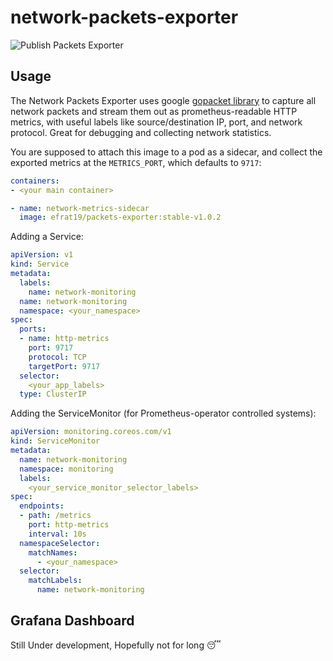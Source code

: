 # network-packets-exporter 

![Publish Packets Exporter](https://github.com/Efrat19/network-packets-exporter/workflows/Publish%20Packets%20Exporter/badge.svg)

## Usage
The Network Packets Exporter uses google [gopacket library](https://github.com/google/gopacket) to capture all network packets and stream them out as prometheus-readable HTTP metrics, with useful labels like source/destination IP, port, and network protocol.
Great for debugging and collecting network statistics.

You are supposed to attach this image to a pod as a sidecar, and collect the exported metrics at the `METRICS_PORT`, which defaults to `9717`:

```yaml
containers:
- <your main container>

- name: network-metrics-sidecar
  image: efrat19/packets-exporter:stable-v1.0.2
```

Adding a Service:
```yaml
apiVersion: v1
kind: Service
metadata:
  labels:
    name: network-monitoring
  name: network-monitoring
  namespace: <your_namespace>
spec:
  ports:
  - name: http-metrics
    port: 9717
    protocol: TCP
    targetPort: 9717
  selector:
    <your_app_labels>
  type: ClusterIP
```
Adding the ServiceMonitor (for Prometheus-operator controlled systems):

```yaml
apiVersion: monitoring.coreos.com/v1
kind: ServiceMonitor
metadata:
  name: network-monitoring
  namespace: monitoring
  labels:
    <your_service_monitor_selector_labels>
spec:
  endpoints:
  - path: /metrics
    port: http-metrics
    interval: 10s
  namespaceSelector:
    matchNames:
      - <your_namespace>
  selector:
    matchLabels:
      name: network-monitoring
```

## Grafana Dashboard

Still Under development, Hopefully not for long :sleeping: 



